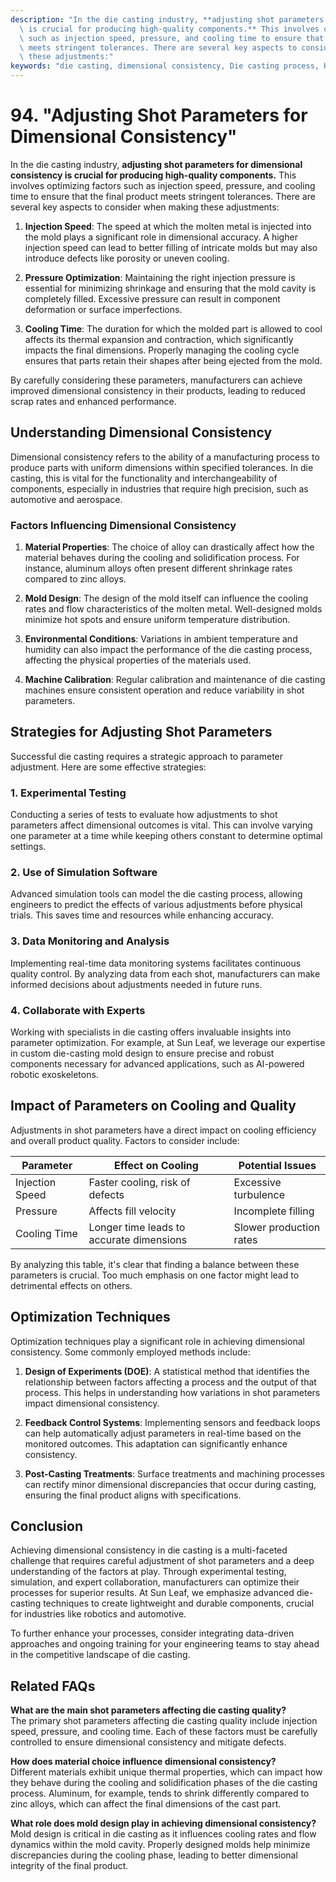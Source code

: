 ```yaml
---
description: "In the die casting industry, **adjusting shot parameters for dimensional consistency\
  \ is crucial for producing high-quality components.** This involves optimizing factors\
  \ such as injection speed, pressure, and cooling time to ensure that the final product\
  \ meets stringent tolerances. There are several key aspects to consider when making\
  \ these adjustments:"
keywords: "die casting, dimensional consistency, Die casting process, Heat dissipation structure"
---
```

# 94. "Adjusting Shot Parameters for Dimensional Consistency"

In the die casting industry, **adjusting shot parameters for dimensional consistency is crucial for producing high-quality components.** This involves optimizing factors such as injection speed, pressure, and cooling time to ensure that the final product meets stringent tolerances. There are several key aspects to consider when making these adjustments:

1. **Injection Speed**: The speed at which the molten metal is injected into the mold plays a significant role in dimensional accuracy. A higher injection speed can lead to better filling of intricate molds but may also introduce defects like porosity or uneven cooling.

2. **Pressure Optimization**: Maintaining the right injection pressure is essential for minimizing shrinkage and ensuring that the mold cavity is completely filled. Excessive pressure can result in component deformation or surface imperfections.

3. **Cooling Time**: The duration for which the molded part is allowed to cool affects its thermal expansion and contraction, which significantly impacts the final dimensions. Properly managing the cooling cycle ensures that parts retain their shapes after being ejected from the mold.

By carefully considering these parameters, manufacturers can achieve improved dimensional consistency in their products, leading to reduced scrap rates and enhanced performance. 

## **Understanding Dimensional Consistency**

Dimensional consistency refers to the ability of a manufacturing process to produce parts with uniform dimensions within specified tolerances. In die casting, this is vital for the functionality and interchangeability of components, especially in industries that require high precision, such as automotive and aerospace.

### **Factors Influencing Dimensional Consistency**

1. **Material Properties**: The choice of alloy can drastically affect how the material behaves during the cooling and solidification process. For instance, aluminum alloys often present different shrinkage rates compared to zinc alloys.

2. **Mold Design**: The design of the mold itself can influence the cooling rates and flow characteristics of the molten metal. Well-designed molds minimize hot spots and ensure uniform temperature distribution.

3. **Environmental Conditions**: Variations in ambient temperature and humidity can also impact the performance of the die casting process, affecting the physical properties of the materials used.

4. **Machine Calibration**: Regular calibration and maintenance of die casting machines ensure consistent operation and reduce variability in shot parameters.

## **Strategies for Adjusting Shot Parameters**

Successful die casting requires a strategic approach to parameter adjustment. Here are some effective strategies:

### **1. Experimental Testing**

Conducting a series of tests to evaluate how adjustments to shot parameters affect dimensional outcomes is vital. This can involve varying one parameter at a time while keeping others constant to determine optimal settings.

### **2. Use of Simulation Software**

Advanced simulation tools can model the die casting process, allowing engineers to predict the effects of various adjustments before physical trials. This saves time and resources while enhancing accuracy.

### **3. Data Monitoring and Analysis**

Implementing real-time data monitoring systems facilitates continuous quality control. By analyzing data from each shot, manufacturers can make informed decisions about adjustments needed in future runs.

### **4. Collaborate with Experts**

Working with specialists in die casting offers invaluable insights into parameter optimization. For example, at Sun Leaf, we leverage our expertise in custom die-casting mold design to ensure precise and robust components necessary for advanced applications, such as AI-powered robotic exoskeletons.

## **Impact of Parameters on Cooling and Quality**

Adjustments in shot parameters have a direct impact on cooling efficiency and overall product quality. Factors to consider include:

| Parameter        | Effect on Cooling       | Potential Issues         |
|------------------|-------------------------|---------------------------|
| Injection Speed   | Faster cooling, risk of defects | Excessive turbulence     |
| Pressure         | Affects fill velocity   | Incomplete filling        |
| Cooling Time     | Longer time leads to accurate dimensions | Slower production rates  |

By analyzing this table, it's clear that finding a balance between these parameters is crucial. Too much emphasis on one factor might lead to detrimental effects on others.

## **Optimization Techniques**

Optimization techniques play a significant role in achieving dimensional consistency. Some commonly employed methods include:

1. **Design of Experiments (DOE)**: A statistical method that identifies the relationship between factors affecting a process and the output of that process. This helps in understanding how variations in shot parameters impact dimensional consistency.

2. **Feedback Control Systems**: Implementing sensors and feedback loops can help automatically adjust parameters in real-time based on the monitored outcomes. This adaptation can significantly enhance consistency.

3. **Post-Casting Treatments**: Surface treatments and machining processes can rectify minor dimensional discrepancies that occur during casting, ensuring the final product aligns with specifications.

## **Conclusion**

Achieving dimensional consistency in die casting is a multi-faceted challenge that requires careful adjustment of shot parameters and a deep understanding of the factors at play. Through experimental testing, simulation, and expert collaboration, manufacturers can optimize their processes for superior results. At Sun Leaf, we emphasize advanced die-casting techniques to create lightweight and durable components, crucial for industries like robotics and automotive. 

To further enhance your processes, consider integrating data-driven approaches and ongoing training for your engineering teams to stay ahead in the competitive landscape of die casting.

## Related FAQs

**What are the main shot parameters affecting die casting quality?**  
The primary shot parameters affecting die casting quality include injection speed, pressure, and cooling time. Each of these factors must be carefully controlled to ensure dimensional consistency and mitigate defects.

**How does material choice influence dimensional consistency?**  
Different materials exhibit unique thermal properties, which can impact how they behave during the cooling and solidification phases of the die casting process. Aluminum, for example, tends to shrink differently compared to zinc alloys, which can affect the final dimensions of the cast part.

**What role does mold design play in achieving dimensional consistency?**  
Mold design is critical in die casting as it influences cooling rates and flow dynamics within the mold cavity. Properly designed molds help minimize discrepancies during the cooling phase, leading to better dimensional integrity of the final product.
